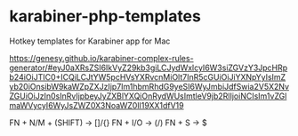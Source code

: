 # karabiner-php-templates
Hotkey templates for Karabiner app for Mac 


https://genesy.github.io/karabiner-complex-rules-generator/#eyJ0aXRsZSI6IkVyZ29kb3giLCJydWxlcyI6W3siZGVzY3JpcHRpb24iOiJTIC0+ICQiLCJtYW5pcHVsYXRvcnMiOlt7InR5cGUiOiJiYXNpYyIsImZyb20iOnsibW9kaWZpZXJzIjp7Im1hbmRhdG9yeSI6WyJmbiJdfSwia2V5X2NvZGUiOiJzIn0sInRvIjpbeyJyZXBlYXQiOnRydWUsImtleV9jb2RlIjoiNCIsIm1vZGlmaWVycyI6WyJsZWZ0X3NoaWZ0Il19XX1dfV19

FN + N/M + (SHIFT) -> []/{}
FN + I/O -> (/)
FN + S -> $
